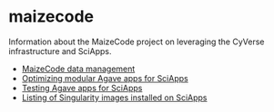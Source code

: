 # maizecode
Information about the MaizeCode project on leveraging the CyVerse infrastructure and SciApps.

* [MaizeCode data management](docs/MaizeCode-data-management.md)
* [Optimizing modular Agave apps for SciApps](docs/Agave-SciApps.md)
* [Testing Agave apps for SciApps](docs/Test-SciApps-apps.md)
* [Listing of Singularity images installed on SciApps](docs/Singularity-SciApps.md)

